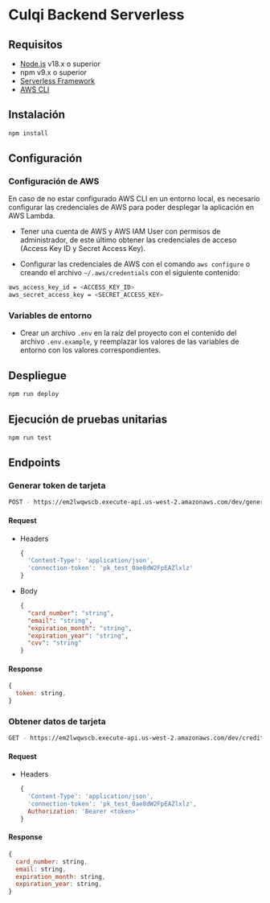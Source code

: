 # Culqi Backend Serverless

## Requisitos

- [Node.js](https://nodejs.org/en/) v18.x o superior
- npm v9.x o superior
- [Serverless Framework](https://www.serverless.com/framework/docs/getting-started/)
- [AWS CLI](https://aws.amazon.com/cli/)

## Instalación

```bash
npm install
```

## Configuración

### Configuración de AWS

En caso de no estar configurado AWS CLI en un entorno local, es necesario configurar las credenciales de AWS para poder desplegar la aplicación en AWS Lambda.

- Tener una cuenta de AWS y AWS IAM User con permisos de administrador, de este último obtener las credenciales de acceso (Access Key ID y Secret Access Key).

- Configurar las credenciales de AWS con el comando `aws configure` o creando el archivo `~/.aws/credentials` con el siguiente contenido:

```bash
aws_access_key_id = <ACCESS_KEY_ID>
aws_secret_access_key = <SECRET_ACCESS_KEY>
```

### Variables de entorno

- Crear un archivo `.env` en la raíz del proyecto con el contenido del archivo `.env.example`, y reemplazar los valores de las variables de entorno con los valores correspondientes.

## Despliegue

```bash
npm run deploy
```

## Ejecución de pruebas unitarias

```bash
npm run test
```

## Endpoints

### Generar token de tarjeta

```bash
POST - https://em2lwqwscb.execute-api.us-west-2.amazonaws.com/dev/generate-token
```

#### Request

- Headers

  ```js
  {
    'Content-Type': 'application/json',
    'connection-token': 'pk_test_0ae8dW2FpEAZlxlz'
  }
  ```

- Body

  ```json
  {
    "card_number": "string",
    "email": "string",
    "expiration_month": "string",
    "expiration_year": "string",
    "cvv": "string"
  }
  ```

#### Response

```js
{
  token: string,
}
```

### Obtener datos de tarjeta

```bash
GET - https://em2lwqwscb.execute-api.us-west-2.amazonaws.com/dev/credit-card
```

#### Request

- Headers

  ```js
  {
    'Content-Type': 'application/json',
    'connection-token': 'pk_test_0ae8dW2FpEAZlxlz',
    Authorization: 'Bearer <token>'
  }
  ```

#### Response

```js
{
  card_number: string,
  email: string,
  expiration_month: string,
  expiration_year: string,
}
```
